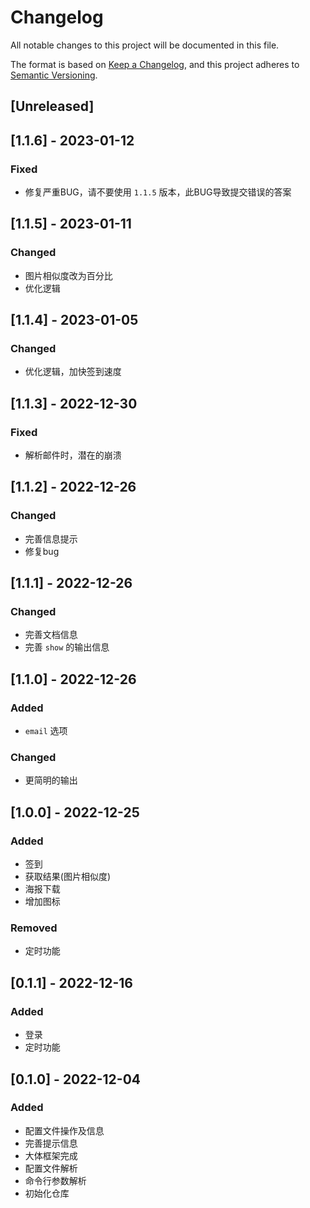 # Changelog
All notable changes to this project will be documented in this file.

The format is based on [Keep a Changelog](https://keepachangelog.com/en/1.0.0/),
and this project adheres to [Semantic Versioning](https://semver.org/spec/v2.0.0.html).

## [Unreleased]


## [1.1.6] - 2023-01-12
### Fixed
- 修复严重BUG，请不要使用 `1.1.5` 版本，此BUG导致提交错误的答案


## [1.1.5] - 2023-01-11
### Changed
- 图片相似度改为百分比
- 优化逻辑


## [1.1.4] - 2023-01-05
### Changed
- 优化逻辑，加快签到速度


## [1.1.3] - 2022-12-30
### Fixed
- 解析邮件时，潜在的崩溃


## [1.1.2] - 2022-12-26
### Changed
- 完善信息提示
- 修复bug


## [1.1.1] - 2022-12-26
### Changed
- 完善文档信息
- 完善 `show` 的输出信息


## [1.1.0] - 2022-12-26
### Added
- `email` 选项

### Changed
- 更简明的输出


## [1.0.0] - 2022-12-25
### Added
- 签到
- 获取结果(图片相似度)
- 海报下载
- 增加图标

### Removed
- 定时功能


## [0.1.1] - 2022-12-16
### Added
- 登录
- 定时功能

## [0.1.0] - 2022-12-04
### Added
- 配置文件操作及信息
- 完善提示信息
- 大体框架完成
- 配置文件解析
- 命令行参数解析
- 初始化仓库

